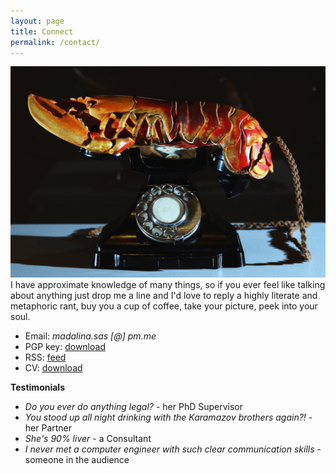 ```yaml
---
layout: page
title: Connect
permalink: /contact/
---
```



<div class="col-1-of-2">
	<img src="/assets/img/phone.jpg">
</div>

<div class="col-1-of-2" markdown="1">
I have approximate knowledge of many things, so if you ever feel like talking about anything just drop me a line and I'd love to reply a highly literate and metaphoric rant, buy you a cup of coffee, take your picture, peek into your soul.

* Email: *madalina.sas [@] pm.me*
* PGP key: [download](/assets/files/mis.asc)
* RSS: [feed](/feed.xml)
* CV: [download](/assets/files/mis.pm-cv.pdf)
</div>


**Testimonials**

* _Do you ever do anything legal?_ - her PhD Supervisor
* _You stood up all night drinking with the Karamazov brothers again?!_ - her Partner
* _She's 90% liver_ - a Consultant
* _I never met a computer engineer with such clear communication skills_ - someone in the audience
